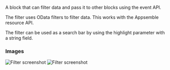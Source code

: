 A block that can filter data and pass it to other blocks using the event API.

The filter uses OData filters to filter data. This works with the Appsemble resource API.

The filter can be used as a search bar by using the highlight parameter with a string field.

### Images

![Filter screenshot](https://gitlab.com/appsemble/appsemble/-/raw/0.34.20/config/assets/filter.png)
![Filter screenshot](https://gitlab.com/appsemble/appsemble/-/raw/0.34.20/config/assets/filter-search-bar.png)
